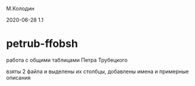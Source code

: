 М.Колодин

2020-06-28 1.1

petrub-ffobsh
=========================

работа с общими таблицами Петра Трубецкого

взяты 2 файла и выделены их столбцы,
добавлены имена и примерные описания

